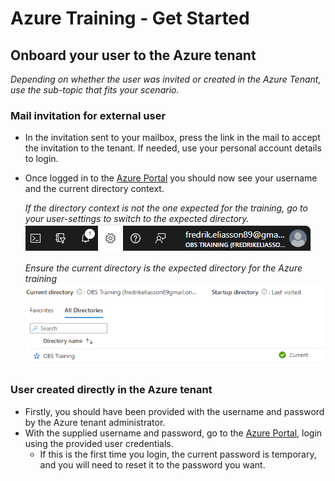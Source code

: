 # Azure Training - Get Started

## Onboard your user to the Azure tenant
_Depending on whether the user was invited or created in the Azure Tenant, use the sub-topic that fits your scenario._

### Mail invitation for external user
* In the invitation sent to your mailbox, press the link in the mail to accept the invitation to the tenant.
  If needed, use your personal account details to login. 
* Once logged in to the [Azure Portal](https://portal.azure.com) you should now see your username and the current directory context.
  
  _If the directory context is not the one expected for the training, go to your user-settings to switch to the expected directory._<br>
  ![](../img/Logged-In-User-Settings.png)

  _Ensure the current directory is the expected directory for the Azure training_
  ![](../img/Logged-In-User-Current-Directory.png)

### User created directly in the Azure tenant
* Firstly, you should have been provided with the username and password by the Azure tenant administrator.
* With the supplied username and password, go to the [Azure Portal](https://portal.azure.com), login using the provided user credentials.
  * If this is the first time you login, the current password is temporary, and you will need to reset it to the password you want.
